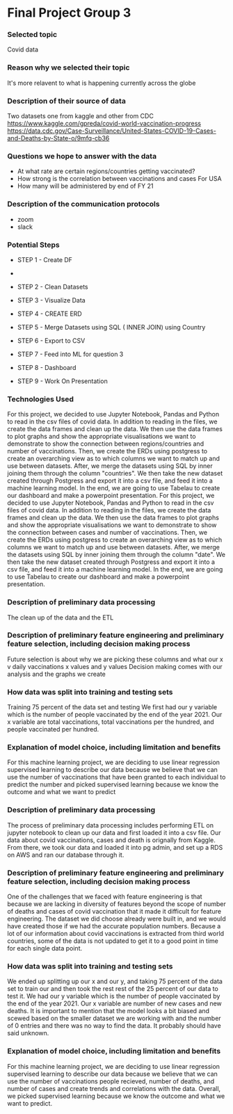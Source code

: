 # Final Project Group 3

### Selected topic
Covid data
### Reason why we selected their topic 
It's more relavent to what is happening currently across the globe
### Description of their source of data
Two datasets one from kaggle and other from CDC
https://www.kaggle.com/gpreda/covid-world-vaccination-progress
https://data.cdc.gov/Case-Surveillance/United-States-COVID-19-Cases-and-Deaths-by-State-o/9mfq-cb36

### Questions we hope to answer with the data

- At what rate are certain regions/countries getting vaccinated?
- How strong is the correlation between vaccinations and cases For USA
- How many will be administered by end of FY 21

### Description of the communication protocols
- zoom
- slack

### Potential Steps
- STEP 1 - Create DF 
- 
- STEP 2 -  Clean Datasets 

- STEP 3 - Visualize Data
- STEP 4 - CREATE ERD
- STEP 5 - Merge Datasets using SQL ( INNER JOIN) using Country
- STEP 6 - Export to CSV
- STEP 7 - Feed into ML for question 3
- STEP 8 - Dashboard
- STEP 9 - Work On Presentation

### Technologies Used 

For this project, we decided to use Jupyter Notebook, Pandas and Python to read in the csv files of covid data. In addition to reading in the files, we create the data frames and clean up the data. We then use the data frames to plot graphs and show the appropriate visualisations we want to demonstrate to show the connection between regions/countries and number of vaccinations. Then, we create the ERDs using postgress to create an overarching view as to which columns we want to match up and use between datasets. After, we merge the datasets using SQL by inner joining them through the column "countries". We then take the new dataset created through Postgress and export it into a csv file, and feed it into a machine learning model. In the end, we are going to use Tabelau to create our dashboard and make a powerpoint presentation.
For this project, we decided to use Jupyter Notebook, Pandas and Python to read in the csv files of covid data. In addition to reading in the files, we create the data frames and clean up the data. We then use the data frames to plot graphs and show the appropriate visualisations we want to demonstrate to show the connection between cases and number of vaccinations. Then, we create the ERDs using postgress to create an overarching view as to which columns we want to match up and use between datasets. After, we merge the datasets using SQL by inner joining them through the column "date". We then take the new dataset created through Postgress and export it into a csv file, and feed it into a machine learning model. In the end, we are going to use Tabelau to create our dashboard and make a powerpoint presentation.

### Description of preliminary data processing

The clean up of the data and the ETL 

### Description of preliminary feature engineering and preliminary feature selection, including decision making process

Future selection is about why we are picking these columns and what our x v
daily vaccinations 
x values and y values 
Decision making comes with our analysis and the graphs we create 


### How data was split into training and testing sets

Training 75 percent of the data set and testing 
We first had our y variable which is the number of people vaccinated by the end of the year 2021. Our x variable are total vaccinations, total vaccinations per the hundred, and people vaccinated per hundred.

### Explanation of model choice, including limitation and benefits 

For this machine learning project, we are deciding to use linear regression supervised learning to describe our data because we believe that we can use the number of vaccinations that have been granted to each individual to predict the number and picked supervised learning because we know the outcome and what we want to predict

### Description of preliminary data processing

The process of preliminary data processing includes performing ETL on jupyter notebook to clean up our data and first loaded it into a csv file. Our data about covid vaccinations, cases and death is orignally from Kaggle. From there, we took our data and loaded it into pg admin, and set up a RDS on AWS and ran our database through it. 

### Description of preliminary feature engineering and preliminary feature selection, including decision making process

One of the challenges that we faced with feature engineering is that because we are lacking in diversity of features beyond the scope of number of deaths and cases of covid vaccination that it made it difficult for feature engineering. The dataset we did choose already were built in, and we would have created those if we had the accurate population numbers. Because a lot of our information about covid vaccinations is extracted from third world countries, some of the data is not updated to get it to a good point in time for each single data point. 


### How data was split into training and testing sets

We ended up splitting up our x and our y, and taking 75 percent of the data set to train our and then took the rest rest of the 25 percent of our data to test it. We had our y variable which is the number of people vaccinated by the end of the year 2021. Our x variable are number of new cases and new deaths. It is important to mention that the model looks a bit biased and scewed based on the smaller dataset we are working with and the number of 0 entries and there was no way to find the data. It probably should have said unknown. 

### Explanation of model choice, including limitation and benefits 

For this machine learning project, we are deciding to use linear regression supervised learning to describe our data because we believe that we can use the number of vaccinations people recieved, number of deaths, and number of cases and create trends and correlations with the data. Overall, we picked supervised learning because we know the outcome and what we want to predict.